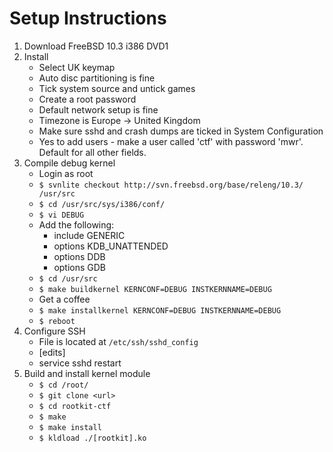 # Setup Instructions

1. Download FreeBSD 10.3 i386 DVD1
2. Install
    * Select UK keymap
    * Auto disc partitioning is fine
    * Tick system source and untick games
    * Create a root password
    * Default network setup is fine
    * Timezone is Europe -> United Kingdom
    * Make sure sshd and crash dumps are ticked in System Configuration
    * Yes to add users - make a user called 'ctf' with password 'mwr'. Default
      for all other fields.
3. Compile debug kernel
    * Login as root
    * `$ svnlite checkout http://svn.freebsd.org/base/releng/10.3/ /usr/src`
    * `$ cd /usr/src/sys/i386/conf/`
    * `$ vi DEBUG`
    * Add the following:
	    - include GENERIC
        - options KDB_UNATTENDED
        - options DDB
		- options GDB
    * `$ cd /usr/src`
    * `$ make buildkernel KERNCONF=DEBUG INSTKERNNAME=DEBUG`
    * Get a coffee
    * `$ make installkernel KERNCONF=DEBUG INSTKERNNAME=DEBUG`
    * `$ reboot`
4. Configure SSH
    * File is located at `/etc/ssh/sshd_config`
    * [edits]
    * service sshd restart
5. Build and install kernel module
    * `$ cd /root/`
    * `$ git clone <url>`
    * `$ cd rootkit-ctf`
    * `$ make`
    * `$ make install`
    * `$ kldload ./[rootkit].ko`
